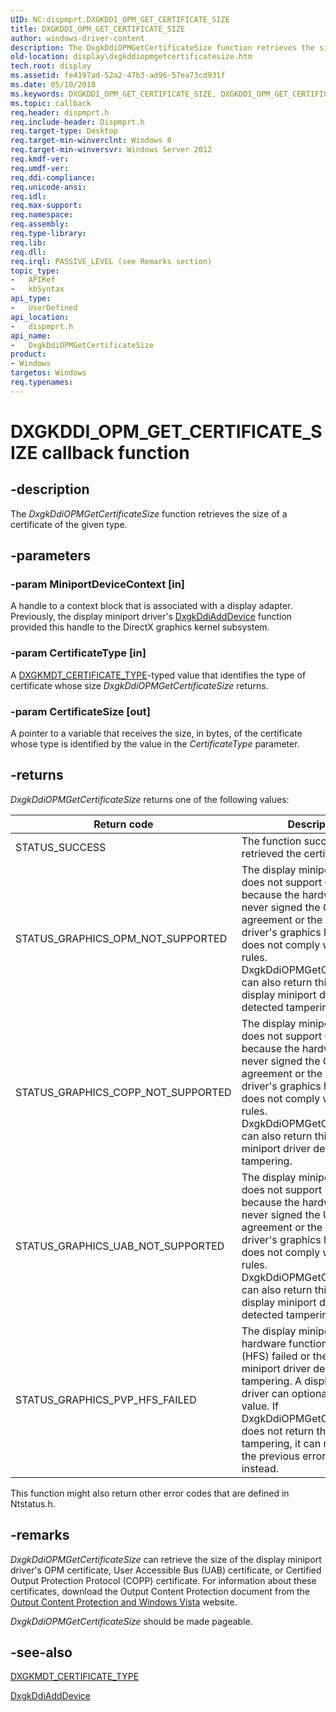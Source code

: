 ```yaml
---
UID: NC:dispmprt.DXGKDDI_OPM_GET_CERTIFICATE_SIZE
title: DXGKDDI_OPM_GET_CERTIFICATE_SIZE
author: windows-driver-content
description: The DxgkDdiOPMGetCertificateSize function retrieves the size of a certificate of the given type.
old-location: display\dxgkddiopmgetcertificatesize.htm
tech.root: display
ms.assetid: fe4197ad-52a2-47b3-ad96-57ea73cd931f
ms.date: 05/10/2018
ms.keywords: DXGKDDI_OPM_GET_CERTIFICATE_SIZE, DXGKDDI_OPM_GET_CERTIFICATE_SIZE callback, Dm_Opm_functions_62785ff7-3c52-4e07-b075-eb27de1236b8.xml, DxgkDdiOPMGetCertificateSize, DxgkDdiOPMGetCertificateSize callback function [Display Devices], display.dxgkddiopmgetcertificatesize, dispmprt/DxgkDdiOPMGetCertificateSize
ms.topic: callback
req.header: dispmprt.h
req.include-header: Dispmprt.h
req.target-type: Desktop
req.target-min-winverclnt: Windows 8
req.target-min-winversvr: Windows Server 2012
req.kmdf-ver: 
req.umdf-ver: 
req.ddi-compliance: 
req.unicode-ansi: 
req.idl: 
req.max-support: 
req.namespace: 
req.assembly: 
req.type-library: 
req.lib: 
req.dll: 
req.irql: PASSIVE_LEVEL (see Remarks section)
topic_type:
-	APIRef
-	kbSyntax
api_type:
-	UserDefined
api_location:
-	dispmprt.h
api_name:
-	DxgkDdiOPMGetCertificateSize
product:
- Windows
targetos: Windows
req.typenames: 
---
```


# DXGKDDI_OPM_GET_CERTIFICATE_SIZE callback function


## -description


The<i> DxgkDdiOPMGetCertificateSize</i> function retrieves the size of a certificate of the given type.


## -parameters




### -param MiniportDeviceContext [in]

A handle to a context block that is associated with a display adapter. Previously, the display miniport driver's <a href="https://msdn.microsoft.com/5fd4046f-54c3-4dfc-8d51-0d9ebcde0bea">DxgkDdiAddDevice</a> function provided this handle to the DirectX graphics kernel subsystem.


### -param CertificateType [in]

A <a href="https://msdn.microsoft.com/library/windows/hardware/ff560826">DXGKMDT_CERTIFICATE_TYPE</a>-typed value that identifies the type of certificate whose size <i> DxgkDdiOPMGetCertificateSize</i>  returns.


### -param CertificateSize [out]

A pointer to a variable that receives the size, in bytes, of the certificate whose type is identified by the value in the <i>CertificateType</i> parameter.


## -returns



<i>DxgkDdiOPMGetCertificateSize</i> returns one of the following values:

|Return code|Description|
|--- |--- |
|STATUS_SUCCESS|The function successfully retrieved the certificate size.|
|STATUS_GRAPHICS_OPM_NOT_SUPPORTED|The display miniport driver does not support OPM either because the hardware vender never signed the OPM license agreement or the miniport driver's graphics hardware does not comply with OPM rules. DxgkDdiOPMGetCertificateSize can also return this value if the display miniport driver detected tampering.|
|STATUS_GRAPHICS_COPP_NOT_SUPPORTED|The display miniport driver does not support COPP either because the hardware vender never signed the COPP license agreement or the miniport driver's graphics hardware does not comply with COPP rules. DxgkDdiOPMGetCertificateSize can also return this value if the miniport driver detected tampering.|
|STATUS_GRAPHICS_UAB_NOT_SUPPORTED|The display miniport driver does not support UAB either because the hardware vender never signed the UAB license agreement or the miniport driver's graphics hardware does not comply with UAB rules. DxgkDdiOPMGetCertificateSize can also return this value if the display miniport driver detected tampering.|
|STATUS_GRAPHICS_PVP_HFS_FAILED|The display miniport driver's hardware functionality scan (HFS) failed or the display miniport driver detected tampering. A display miniport driver can optionally return this value. If DxgkDdiOPMGetCertificateSize does not return this value for tampering, it can return one of the previous error codes instead.|

This function might also return other error codes that are defined in Ntstatus.h.




## -remarks



<i>DxgkDdiOPMGetCertificateSize</i> can retrieve the size of the display miniport driver's OPM certificate, User Accessible Bus (UAB) certificate, or Certified Output Protection Protocol (COPP) certificate. For information about these certificates, download the Output Content Protection document from the <a href="https://go.microsoft.com/fwlink/p/?linkid=204788">Output Content Protection and Windows Vista</a> website.

<i>DxgkDdiOPMGetCertificateSize</i> should be made pageable.




## -see-also




<a href="https://msdn.microsoft.com/library/windows/hardware/ff560826">DXGKMDT_CERTIFICATE_TYPE</a>



<a href="https://msdn.microsoft.com/5fd4046f-54c3-4dfc-8d51-0d9ebcde0bea">DxgkDdiAddDevice</a>
 

 

